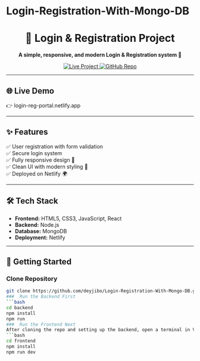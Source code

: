 # Login-Registration-With-Mongo-DB
<h1 align="center">🔐 Login & Registration Project</h1>  

<p align="center">
  <b>A simple, responsive, and modern Login & Registration system 🚀</b>
</p>  

<p align="center">
  <a href="https://login-reg-portal.netlify.app/" target="_blank">
    <img src="https://img.shields.io/badge/Live-Demo-green?style=for-the-badge&logo=netlify" alt="Live Project" />
  </a>
  <a href="https://github.com/deyjibo/Login-Registration-With-Mongo-DB">
    <img src="https://img.shields.io/badge/GitHub-Repo-black?style=for-the-badge&logo=github" alt="GitHub Repo" />
  </a>
</p>  

---

## 🌐 Live Demo  
👉 <a>login-reg-portal.netlify.app</a>

---

## ✨ Features  
✅ User registration with form validation  
✅ Secure login system  
✅ Fully responsive design 📱  
✅ Clean UI with modern styling 🎨  
✅ Deployed on Netlify 🌍  

---

## 🛠️ Tech Stack  
- **Frontend:** HTML5, CSS3, JavaScript, React 
- **Backend:** Node.js
- **Database:** MongoDB  
- **Deployment:** Netlify  


---

## 🚀 Getting Started  

### Clone Repository  
```bash
git clone https://github.com/deyjibo/Login-Registration-With-Mongo-DB.git
###  Run the Backend First
```bash
cd backend
npm install
npm run
###  Run the Frontend Next
After cloning the repo and setting up the backend, open a terminal in VS Code:
```bash
cd frontend
npm install
npm run dev



